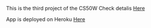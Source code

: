 This is the third project of the CS50W
Check detalis [Here](https://cs50.harvard.edu/web/2020/projects/2/commerce/)

App is deployed on Heroku [Here](https://cs50-ecommerce.herokuapp.com/)
